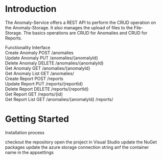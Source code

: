 # Introduction 
The Anomaly-Service offers a REST API to perform the CRUD operation on the Anomaly-Storage.
It also manages the upload of files to the File-Storage.
The basics operations are CRUD for Anomalies and CRUD for Reports.

Functionality	Interface		
Create Anomaly	       POST /anomalies	
Update Anomaly	       PUT /anomalies/{anomalyId}	
Delete Anomaly	       DELETE /anomalies/{anomalyId}	
Get Anomaly	           GET /anomalies/{anomalyId}	
Get Anomaly List	   GET /anomalies/	
Create Report	       POST /reports	
Update Report	       PUT /reports/{reportId}	
Delete Report	       DELETE /reports/{reportId}	
Get Report	           GET /reports/{id}	
Get Report List	       GET /anomalies/{anomalyId} /reports/	


# Getting Started

Installation process

checkout the repository
open the project in Visual Studio
update the NuGet packages
update the azure storage connection string anf the container name in the appsettings
